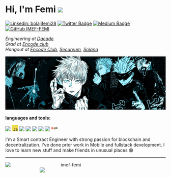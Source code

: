 <h1> Hi, I'm Femi <img src="https://c.tenor.com/fOjhwb3eEqIAAAAi/quack-duck.gif" width="29"></h1>

[![Linkedin: bolajifemi28](https://img.shields.io/badge/-bolajifemi28-blue?style=flat-square&logo=Linkedin&logoColor=white&link=https://www.linkedin.com/in/bolajifemi28/)](https://www.linkedin.com/in/bolajifemi28/)
[![Twitter Badge](https://img.shields.io/badge/-0x_devv-28a0ed?style=flat-square&labelColor=28a0ed&logo=twitter&logoColor=white&link=https://www.twitter.com/0x_devv)](https://www.twitter.com/0x_devv)
[![Medium Badge](https://img.shields.io/badge/-dev_femi-f2f2f2?style=flat-square&labelColor=f2f2f2&logo=medium&logoColor=black&link=https://www.medium.com/dev_femi)](https://medium.com/@devfemi)
[![GitHub IMEF-FEMI](https://img.shields.io/github/followers/imef-femi?label=follow&style=social)](https://github.com/imef-femi)

<p><em>Engineering at <a href="https://dacade.org">Dacade</a></br>Grad at <a href="https://near.org/">Encode club</a></br>Hangout at <a href="https://encode.club/">Encode Club</a>, <a href="https://discord.com/invite/ym8BtcWUY2/">Secureum</a>, <a href="https://discordapp.com/invite/pquxPsq">Solana</a>
</em></p>

![alt text](https://github.com/BenKurrek/BenKurrek/blob/main/assets/gojo_banner.jpg?raw=true)

**languages and tools:**

<code><img height="20" src="https://encrypted-tbn0.gstatic.com/images?q=tbn:ANd9GcR1m14uij7G2gcw7mzWVmrrt338_2c1MomMgw&usqp=CAU"></code>
<code><img height="20" src="https://raw.githubusercontent.com/github/explore/80688e429a7d4ef2fca1e82350fe8e3517d3494d/topics/javascript/javascript.png"></code>
<code><img height="20" src="https://www.tutorialsteacher.com/Content/images/home/typescript.svg"></code>
<code><img height="20" src="https://s3.coinmarketcap.com/static-gravity/image/b7538f0f3725424fac71d82c60666f18.jpg"></code>
<code><img height="20" src="https://s2.coinmarketcap.com/static/img/coins/64x64/5426.png"></code>
<code><img height="20" src="https://s2.coinmarketcap.com/static/img/coins/64x64/1027.png"></code>
</code>
<code><img height="20" src="https://d33wubrfki0l68.cloudfront.net/e937e774cbbe23635999615ad5d7732decad182a/26072/logo-small.ede75a6b.svg"></code>
<code><img height="20" src="https://raw.githubusercontent.com/github/explore/80688e429a7d4ef2fca1e82350fe8e3517d3494d/topics/git/git.png"></code>

I'm a Smart contract Engineer with strong passion for blockchain and decentralization. I've done prior work in Mobile and fullstack development. I love to learn new stuff and make friends in unusual places 😁

---

 <div align=center>
    <a href="https://github.com/denvercoder1/github-readme-streak-stats" title="Go to Source">
      <img align="left" width=396 src="https://github-readme-streak-stats.herokuapp.com/?user=imef-femi&theme=react&border=61dafb&hide_border=true" alt="imef-femi" />
    </a>
    <a href="https://github.com/anuraghazra/github-readme-stats" title="Go to Source">
      <img align="right" width=396 src="https://github-readme-stats.vercel.app/api?username=imef-femi&show_icons=true&theme=react&border_color=61dafb&hide_border=true" />
    </a>
  </div>
